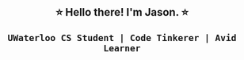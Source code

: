 <h2 align="center"> ⭐️ Hello there! I'm Jason. ⭐️ <br>
 
`UWaterloo CS Student | Code Tinkerer | Avid Learner` </h2>

